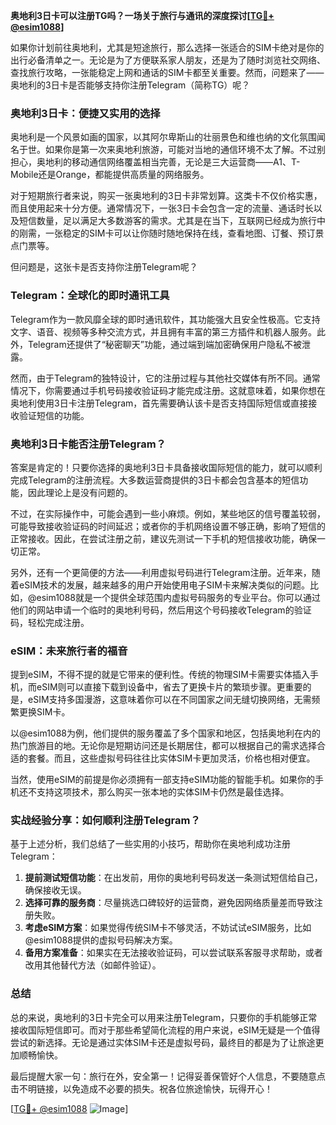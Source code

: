 **奥地利3日卡可以注册TG吗？一场关于旅行与通讯的深度探讨[[TG💪+ @esim1088](https://t.me/s/esim1088)]**

如果你计划前往奥地利，尤其是短途旅行，那么选择一张适合的SIM卡绝对是你的出行必备清单之一。无论是为了方便联系家人朋友，还是为了随时浏览社交网络、查找旅行攻略，一张能稳定上网和通话的SIM卡都至关重要。然而，问题来了——奥地利的3日卡是否能够支持你注册Telegram（简称TG）呢？

### 奥地利3日卡：便捷又实用的选择

奥地利是一个风景如画的国家，以其阿尔卑斯山的壮丽景色和维也纳的文化氛围闻名于世。如果你是第一次来奥地利旅游，可能对当地的通信环境不太了解。不过别担心，奥地利的移动通信网络覆盖相当完善，无论是三大运营商——A1、T-Mobile还是Orange，都能提供高质量的网络服务。

对于短期旅行者来说，购买一张奥地利的3日卡非常划算。这类卡不仅价格实惠，而且使用起来十分方便。通常情况下，一张3日卡会包含一定的流量、通话时长以及短信数量，足以满足大多数游客的需求。尤其是在当下，互联网已经成为旅行中的刚需，一张稳定的SIM卡可以让你随时随地保持在线，查看地图、订餐、预订景点门票等。

但问题是，这张卡是否支持你注册Telegram呢？

### Telegram：全球化的即时通讯工具

Telegram作为一款风靡全球的即时通讯软件，其功能强大且安全性极高。它支持文字、语音、视频等多种交流方式，并且拥有丰富的第三方插件和机器人服务。此外，Telegram还提供了“秘密聊天”功能，通过端到端加密确保用户隐私不被泄露。

然而，由于Telegram的独特设计，它的注册过程与其他社交媒体有所不同。通常情况下，你需要通过手机号码接收验证码才能完成注册。这就意味着，如果你想在奥地利使用3日卡注册Telegram，首先需要确认该卡是否支持国际短信或直接接收验证短信的功能。

### 奥地利3日卡能否注册Telegram？

答案是肯定的！只要你选择的奥地利3日卡具备接收国际短信的能力，就可以顺利完成Telegram的注册流程。大多数运营商提供的3日卡都会包含基本的短信功能，因此理论上是没有问题的。

不过，在实际操作中，可能会遇到一些小麻烦。例如，某些地区的信号覆盖较弱，可能导致接收验证码的时间延迟；或者你的手机网络设置不够正确，影响了短信的正常接收。因此，在尝试注册之前，建议先测试一下手机的短信接收功能，确保一切正常。

另外，还有一个更简便的方法——利用虚拟号码进行Telegram注册。近年来，随着eSIM技术的发展，越来越多的用户开始使用电子SIM卡来解决类似的问题。比如，@esim1088就是一个提供全球范围内虚拟号码服务的专业平台。你可以通过他们的网站申请一个临时的奥地利号码，然后用这个号码接收Telegram的验证码，轻松完成注册。

### eSIM：未来旅行者的福音

提到eSIM，不得不提的就是它带来的便利性。传统的物理SIM卡需要实体插入手机，而eSIM则可以直接下载到设备中，省去了更换卡片的繁琐步骤。更重要的是，eSIM支持多国漫游，这意味着你可以在不同国家之间无缝切换网络，无需频繁更换SIM卡。

以@esim1088为例，他们提供的服务覆盖了多个国家和地区，包括奥地利在内的热门旅游目的地。无论你是短期访问还是长期居住，都可以根据自己的需求选择合适的套餐。而且，这些虚拟号码往往比实体SIM卡更加灵活，价格也相对便宜。

当然，使用eSIM的前提是你必须拥有一部支持eSIM功能的智能手机。如果你的手机还不支持这项技术，那么购买一张本地的实体SIM卡仍然是最佳选择。

### 实战经验分享：如何顺利注册Telegram？

基于上述分析，我们总结了一些实用的小技巧，帮助你在奥地利成功注册Telegram：

1. **提前测试短信功能**：在出发前，用你的奥地利号码发送一条测试短信给自己，确保接收无误。
2. **选择可靠的服务商**：尽量挑选口碑较好的运营商，避免因网络质量差而导致注册失败。
3. **考虑eSIM方案**：如果觉得传统SIM卡不够灵活，不妨试试eSIM服务，比如@esim1088提供的虚拟号码解决方案。
4. **备用方案准备**：如果实在无法接收验证码，可以尝试联系客服寻求帮助，或者改用其他替代方法（如邮件验证）。

### 总结

总的来说，奥地利的3日卡完全可以用来注册Telegram，只要你的手机能够正常接收国际短信即可。而对于那些希望简化流程的用户来说，eSIM无疑是一个值得尝试的新选择。无论是通过实体SIM卡还是虚拟号码，最终目的都是为了让旅途更加顺畅愉快。

最后提醒大家一句：旅行在外，安全第一！记得妥善保管好个人信息，不要随意点击不明链接，以免造成不必要的损失。祝各位旅途愉快，玩得开心！

[[TG💪+ @esim1088](https://t.me/s/esim1088) ![Image](https://i.postimg.cc/4NQfJmqS/Snipaste-2025-05-13-00-14-12.png)]